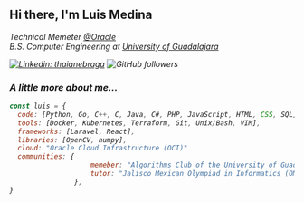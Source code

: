 <h2>Hi there, I'm Luis Medina</h2>

<p><em>Technical Memeter <a href="https://www.oracle.com/index.html">@Oracle</a>
</br><em>B.S. Computer Engineering at <a href="http://www.udg.mx/en">University of Guadalajara</a></p>

[![Linkedin: thaianebraga](https://img.shields.io/badge/-LuisMedinaG-blue?style=flat-square&logo=Linkedin&logoColor=white&link=https://www.linkedin.com/in/luis-medina-g/)](https://www.linkedin.com/in/luis-medina-g/)
![GitHub followers](https://img.shields.io/github/followers/luismedinag?label=Follow&style=social)
  
### A little more about me...

```javascript
const luis = {
  code: [Python, Go, C++, C, Java, C#, PHP, JavaScript, HTML, CSS, SQL],
  tools: [Docker, Kubernetes, Terraform, Git, Unix/Bash, VIM],
  frameworks: [Laravel, React],
  libraries: [OpenCV, numpy],
  cloud: "Oracle Cloud Infrastructure (OCI)"
  communities: {
                    memeber: "Algorithms Club of the University of Guadalajara",
                    tutor: "Jalisco Mexican Olympiad in Informatics (OMIJAL)"
                },
}
```
